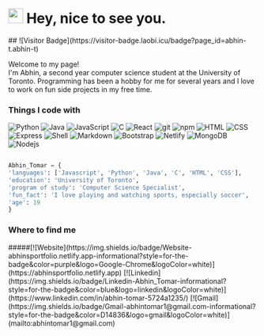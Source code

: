 <h1><img src="https://emojis.slackmojis.com/emojis/images/1531849430/4246/blob-sunglasses.gif?1531849430" width="30"/> Hey, nice to see you.</h1>
##
![Visitor Badge](https://visitor-badge.laobi.icu/badge?page_id=abhin-t.abhin-t)

<p>Welcome to my page! </br> I'm Abhin, a second year computer science student at the University of Toronto. Programming has been a hobby for me for several years and I love to work on fun side projects in my free time.
<h3>Things I code with</h3>
<p>
    <img alt="Python" src="https://img.shields.io/badge/-Python-3776AB?style=flat-square&logo=python&logoColor=white" />
    <img alt="Java" src="https://img.shields.io/badge/Java-ED8B00?style=flat-square&logo=java&logoColor=white" />
    <img alt="JavaScript" src="https://img.shields.io/badge/JavaScript-323330?style=flat-square&logo=javascript&logoColor=white" />
    <img alt="C" src="https://img.shields.io/badge/C-00599C?style=flat-square&logo=c&logoColor=white" />
    <img alt="React" src="https://img.shields.io/badge/-React-45b8d8?style=flat-square&logo=react&logoColor=white" />
    <img alt="git" src="https://img.shields.io/badge/-Git-F05032?style=flat-square&logo=git&logoColor=white" />
    <img alt="npm" src="https://img.shields.io/badge/-NPM-CB3837?style=flat-square&logo=npm&logoColor=white" />
    <img alt="HTML" src="https://img.shields.io/badge/HTML-239120?style=flat-square&logo=html5&logoColor=white" />
    <img alt="CSS" src="https://img.shields.io/badge/CSS-239120?&style=flat-square&logo=css3&logoColor=white" />
    <img alt="Express" src="https://img.shields.io/badge/Express.js-404D59?style=flat-square" />
    <img alt="Shell" src="https://img.shields.io/badge/Shell_Script-121011?style=flat-square&logo=gnu-bash&logoColor=white" />
    <img alt="Markdown" src="https://img.shields.io/badge/Markdown-000000?style=flat-square&logo=markdown&logoColor=white" />
    <img alt="Bootstrap" src="https://img.shields.io/badge/Bootstrap-563D7C?style=flat-square&logo=bootstrap&logoColor=white" />
    <img alt="Netlify" src="https://img.shields.io/badge/Netlify-00C7B7?style=flat-square&logo=netlify&logoColor=white" />
    <img alt="MongoDB" src="https://img.shields.io/badge/-MongoDB-13aa52?style=flat-square&logo=mongodb&logoColor=white" />
    <img alt="Nodejs" src="https://img.shields.io/badge/-Nodejs-43853d?style=flat-square&logo=Node.js&logoColor=white" />
</p>

```python

Abhin_Tomar = {
'languages': ['Javascript', 'Python', 'Java', 'C', 'HTML', 'CSS'],
'education': 'University of Toronto',
'program of study': 'Computer Science Specialist',
'fun_fact': 'I love playing and watching sports, especially soccer',
'age': 19
}
```

<h3>Where to find me</h3>
#####[![Website](https://img.shields.io/badge/Website-abhinsportfolio.netlify.app-informational?style=for-the-badge&color=purple&logo=Google-Chrome&logoColor=white)](https://abhinsportfolio.netlify.app) [![Linkedin](https://img.shields.io/badge/Linkedin-Abhin_Tomar-informational?style=for-the-badge&color=blue&logo=linkedin&logoColor=white)](https://www.linkedin.com/in/abhin-tomar-5724a1235/) [![Gmail](https://img.shields.io/badge/Gmail-abhintomar1@gmail.com-informational?style=for-the-badge&color=D14836&logo=gmail&logoColor=white)](mailto:abhintomar1@gmail.com)
